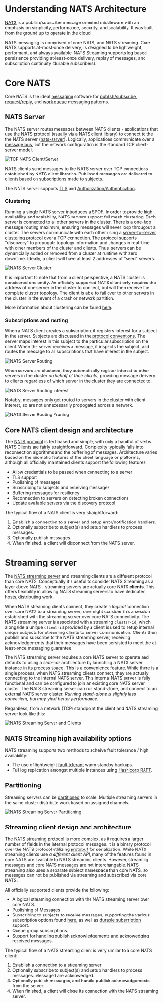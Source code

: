 # Understanding NATS Architecture

[NATS](https://nats.io) is a publish/subscribe message oriented middleware with an emphasis on simplicity, performance, security, and scalability.  It was built from the ground up to operate in the cloud.

NATS messaging is comprised of core NATS, and NATS streaming.  Core NATS supports at-most-once delivery, is designed to be lightweight, performant, and always available.  NATS Streaming supports log based persistence providing at-least-once delivery, replay of messages, and subscription continuity (durable subscribers).

# Core NATS

Core NATS is the ideal [messaging](https://nats-io.github.io/docs/developer/concepts/subjects.html) software for [publish/subscribe](https://nats-io.github.io/docs/developer/concepts/pubsub.html), [request/reply](https://nats-io.github.io/docs/developer/concepts/reqreply.html), and [work queue](https://nats-io.github.io/docs/developer/concepts/queue.html) messaging patterns.

## NATS Server

The NATS server routes messages between NATS clients - applications that use the NATS protocol (usually via a NATS client library) to connect to the the NATS server ([nats-server](https://github.com/nats-io/nats-server)).  Logically, applications communicate over a [message bus](http://www.enterpriseintegrationpatterns.com/patterns/messaging/MessageBus.html), but the network configuration is the standard TCP client-server model.

![TCP NATS Client/Server](images/simple1.jpg "Simple TCP NATS Client/Server")

NATS clients send messages to the NATS server over TCP connections established by NATS client libraries.  Published messages are delivered to clients based on subscriptions made to subjects.  

The NATS server supports [TLS](https://nats-io.github.io/docs/developer/security/tls.html) and [Authorization/Authentication](https://nats-io.github.io/docs/developer/security/intro.html).

### Clustering

Running a single NATS server introduces a SPOF.  In order to provide high availability and scalability, NATS servers support full mesh clustering. Each server is connected to all other servers in the cluster.  There is a one-hop message routing maximum, ensuring messages will never loop througout a cluster.  The servers communicate with each other using a [server-to-server clustering protocol](https://nats-io.github.io/docs/nats_protocol/nats-server-protocol.html) over a TCP connection.  The protocol supports "discovery" to propogate topology information and changes in real-time with other members of the cluster and clients.  Thus, servers can be dynamcially added or removed from a cluster at runtime with zero downtime.  Ideally, a client will have at least 2 addresses of "seed" servers.

![NATS Server Cluster](images/cluster.jpg "NATS Server Cluster")

It is important to note that from a client perspective, a NATS cluster is considered one entity.  An officially supported NATS client only requires the address of one server in the cluster to connect, but will then receive the complete cluster topology. The client is able to fail over to other servers in the cluster in the event of a crash or network partition.

More information about clustering can be found [here](https://nats-io.github.io/docs/nats_streaming/clustering/clustering.html).

### Subscriptions and routing

When a NATS client creates a subscription, it registers interest for a subject in the server.  Subjects are discussed in the [protocol conventions](https://nats-io.github.io/docs/nats_protocol/nats-protocol.html).  The server maps interest in this subject to the particular subscription on the client.  When the server receives a message, it inspects the subject, and routes the message to all subscriptions that have interest in the subject.

![NATS Server Routing](images/route1.jpg "NATS Server Routing Diagram")

When servers are clustered, they automatically register interest to other servers in the cluster *on behalf of their clients*, providing message delivery to clients regardless of which server in the cluster they are connected to.

![NATS Server Routing Interest](images/route3.jpg "NATS Server Routing Diagram - Subject Interest")

Notably, messages only get routed to servers in the cluster with client interest, so are not unnecessarily propogated across a network.

![NATS Server Routing Pruning](images/route2.jpg "NATS Server Routing Diagram - Subject Pruning")

## Core NATS client design and architecture

The [NATS protocol](https://nats-io.github.io/docs/nats_protocol/nats-protocol.html) is text based and simple, with only a handful of verbs. NATS Clients are fairly straightforward.  Complexity typically falls into reconnection algorithms and the buffering of messages.  Architecture varies based on the idiomatic features of the client language or platforms, although all officially maintained clients support the following features:
 
  - Allow credentials to be passed when connecting to a server
  - TLS support
  - Publishing of messages
  - Subscribing to subjects and receiving messages
  - Buffering messages for resiliency
  - Reconnection to servers on detecting broken connections
  - Update available servers via the discovery protocol

The typical flow of a NATS client is very straightforward:

  1. Establish a connection to a server and setup error/notification handlers.
  2. Optionally subscribe to subject(s) and setup handlers to process messages.
  3. Optionally publish messages.
  4. When finished, a client will disconnect from the NATS server.

# Streaming server

The [NATS streaming server](https://github.com/nats-io/nats-streaming-server) and streaming clients are a different protocol than core NATS.  Conceptually it's useful to consider NATS Streaming as a layer above NATS - streaming servers are actually core NATS **clients**.  This offers flexibility in allowing NATS streaming servers to have dedicated hosts, distributing work.

When NATS streaming clients connect, they create a *logical* connection over core NATS to a streaming server; one might consider this a session established with the streaming server over core NATS connectivity. The NATS streaming server is associated with a streaming `cluster-id`, which alongside a unique `client-id` provided by a client is used to setup internal unique subjects for streaming clients to server communication. Clients then publish and subscribe to the NATS streaming server, receiving acknowledgements that their messages have been persisted to meet the at-least-once messaging guarantee.

The NATS streaming server requires a core NATS server to operate and defaults to using a *side-car* architecture by launching a NATS server instance in its process space.  This is a convenience feature.  While there is a single process, when NATS streaming clients connect, they are actually connecting to the internal NATS server.  This internal NATS server is fully functional and can be configured to join an existing core NATS server cluster.  The NATS streaming server can run stand-alone, and connect to an external NATS server cluster.  *Running stand-alone is slightly less convenient, but may yield better performance.*

Regardless, from a network (TCP) standpoint the client and NATS streaming server look like this:

![NATS Streaming Server and Clients](images/streaming1.jpg "NATS Streaming Client/Server Diagram")

## NATS Streaming high availability options

NATS streaming supports two methods to acheive fault tolerance / high availability:

  * The use of lightweight [fault tolerant](https://github.com/nats-io/nats-streaming-server#fault-tolerance) warm standby backups.
  * Full log replication amongst multiple instances using [Hashicorp RAFT](https://github.com/hashicorp/raft).

## Partitioning

Streaming servers can be [partitioned](https://github.com/nats-io/nats-streaming-server#partitioning) to scale.  Multiple streaming servers in the same cluster distribute work based on assigned channels.

![NATS Streaming Server Partitioning](images/streaming2.jpg "NATS Streaming Partitioning Diagram")

## Streaming client design and architecture

 The [NATS streaming protocol](https://nats-io.github.io/docs/developer/streaming/protocol.html) is more complex, as it requires a larger number of fields in the internal protocol messages. It is a binary protocol over the NATS protocol utlilizing [protobuf](https://github.com/google/protobuf) for serialization. While NATS streaming clients use *a different client API*, many of the features found in core NATS are available to NATS streaming clients. However, streaming messages and core NATS messages are not interchangable. NATS streaming also uses a separate subject namespace than core NATS, so messages can not be published via streaming and subscribed via core NATS.
 
 All officially supported clients provide the following:
 
  - A logical streaming connection with the NATS streaming server over core NATS.
  - Publishing of Messages
  - Subscribing to subjects to receive messages, supporting the various subscription options found [here](https://github.com/nats-io/go-nats-streaming#subscription-start-ie-replay-options), as well as [durable subscription](https://github.com/nats-io/go-nats-streaming#durable-subscriptions) support.
  - Queue group subscriptions.
  - Support for handling publish acknowledgements and acknowedging received messages.

The typical flow of a NATS streaming client is very similar to a core NATS client:

1. Establish a connection to a streaming server
2. Optionally subscribe to subject(s) and setup handlers to process messages.  Messaged are acknowedged.
3. Optionally publish messages, and handle publish acknowedgements from the server.
4. When finished, a client will close its connection with the NATS streaming server.

